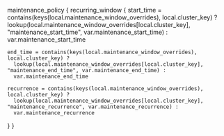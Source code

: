 maintenance_policy {
  recurring_window {
    start_time = contains(keys(local.maintenance_window_overrides), local.cluster_key) ?
      lookup(local.maintenance_window_overrides[local.cluster_key], "maintenance_start_time", var.maintenance_start_time) :
      var.maintenance_start_time

    end_time = contains(keys(local.maintenance_window_overrides), local.cluster_key) ?
      lookup(local.maintenance_window_overrides[local.cluster_key], "maintenance_end_time", var.maintenance_end_time) :
      var.maintenance_end_time

    recurrence = contains(keys(local.maintenance_window_overrides), local.cluster_key) ?
      lookup(local.maintenance_window_overrides[local.cluster_key], "maintenance_recurrence", var.maintenance_recurrence) :
      var.maintenance_recurrence
  }
}
